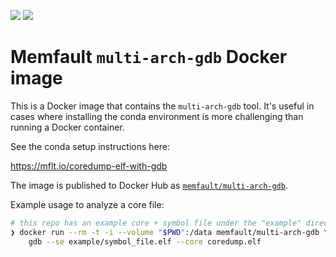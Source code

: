 [![](https://img.shields.io/badge/docker-memfault/multi--arch--gdb-blue?style=flat-square&logo=docker)](https://hub.docker.com/r/memfault/multi-arch-gdb)
[![](https://img.shields.io/badge/github-memfault/multi--arch--gdb--docker-8da0cb?style=flat-square&logo=github)](https://github.com/memfault/multi-arch-gdb-docker)

# Memfault `multi-arch-gdb` Docker image

This is a Docker image that contains the `multi-arch-gdb` tool. It's useful in
cases where installing the conda environment is more challenging than running a
Docker container.

See the conda setup instructions here:

https://mflt.io/coredump-elf-with-gdb

The image is published to Docker Hub as
[`memfault/multi-arch-gdb`](https://hub.docker.com/r/memfault/multi-arch-gdb).

Example usage to analyze a core file:

```bash
# this repo has an example core + symbol file under the "example" directory
❯ docker run --rm -t -i --volume "$PWD":/data memfault/multi-arch-gdb \
    gdb --se example/symbol_file.elf --core coredump.elf
```
